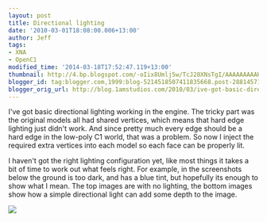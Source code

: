```yaml
---
layout: post
title: Directional lighting
date: '2010-03-01T18:08:00.006+13:00'
author: Jeff
tags:
- XNA
- OpenC1
modified_time: '2014-03-18T17:52:47.119+13:00'
thumbnail: http://4.bp.blogspot.com/-oIix8Umlj5w/TcJ28XNsTgI/AAAAAAAAAHY/P-N-CkuWE94/s72-c/lighting_example_1.jpg
blogger_id: tag:blogger.com,1999:blog-5214518507411835668.post-2881457135482065481
blogger_orig_url: http://blog.1amstudios.com/2010/03/ive-got-basic-directional-lighting.html
---
```

I've got basic directional lighting working in the engine.  The tricky part was the original models all had shared vertices, which means that hard edge lighting just didn't work.  And since pretty much every edge should be a hard edge in the low-poly C1 world, that was a problem.  So now I inject the required extra vertices into each model so each face can be properly lit.

I haven't got the right lighting configuration yet, like most things it takes a bit of time to work out what feels right. For example, in the screenshots below the ground is too dark, and has a blue tint, but hopefully its enough to show what I mean. The top images are with no lighting, the bottom images show how a simple directional light can add some depth to the image.

![](http://4.bp.blogspot.com/-oIix8Umlj5w/TcJ28XNsTgI/AAAAAAAAAHY/P-N-CkuWE94/s1600/lighting_example_1.jpg)